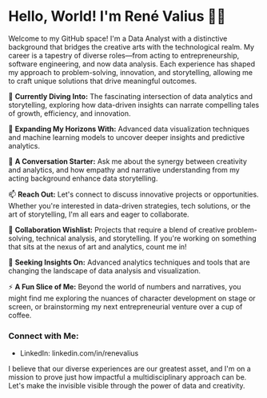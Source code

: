 # Hello, World! I'm René Valius 🖖🏾

Welcome to my GitHub space! I'm a Data Analyst with a distinctive background that bridges the creative arts with the technological realm. My career is a tapestry of diverse roles—from acting to entrepreneurship, software engineering, and now data analysis. Each experience has shaped my approach to problem-solving, innovation, and storytelling, allowing me to craft unique solutions that drive meaningful outcomes.

🔭 **Currently Diving Into:** The fascinating intersection of data analytics and storytelling, exploring how data-driven insights can narrate compelling tales of growth, efficiency, and innovation.

🌱 **Expanding My Horizons With:** Advanced data visualization techniques and machine learning models to uncover deeper insights and predictive analytics.

💬 **A Conversation Starter:** Ask me about the synergy between creativity and analytics, and how empathy and narrative understanding from my acting background enhance data storytelling.

📫 **Reach Out:** Let's connect to discuss innovative projects or opportunities. Whether you're interested in data-driven strategies, tech solutions, or the art of storytelling, I'm all ears and eager to collaborate.

👯 **Collaboration Wishlist:** Projects that require a blend of creative problem-solving, technical analysis, and storytelling. If you're working on something that sits at the nexus of art and analytics, count me in!

🤔 **Seeking Insights On:** Advanced analytics techniques and tools that are changing the landscape of data analysis and visualization.

⚡ **A Fun Slice of Me:** Beyond the world of numbers and narratives, you might find me exploring the nuances of character development on stage or screen, or brainstorming my next entrepreneurial venture over a cup of coffee.

### Connect with Me:
- LinkedIn: linkedin.com/in/renevalius

I believe that our diverse experiences are our greatest asset, and I'm on a mission to prove just how impactful a multidisciplinary approach can be. Let's make the invisible visible through the power of data and creativity.
